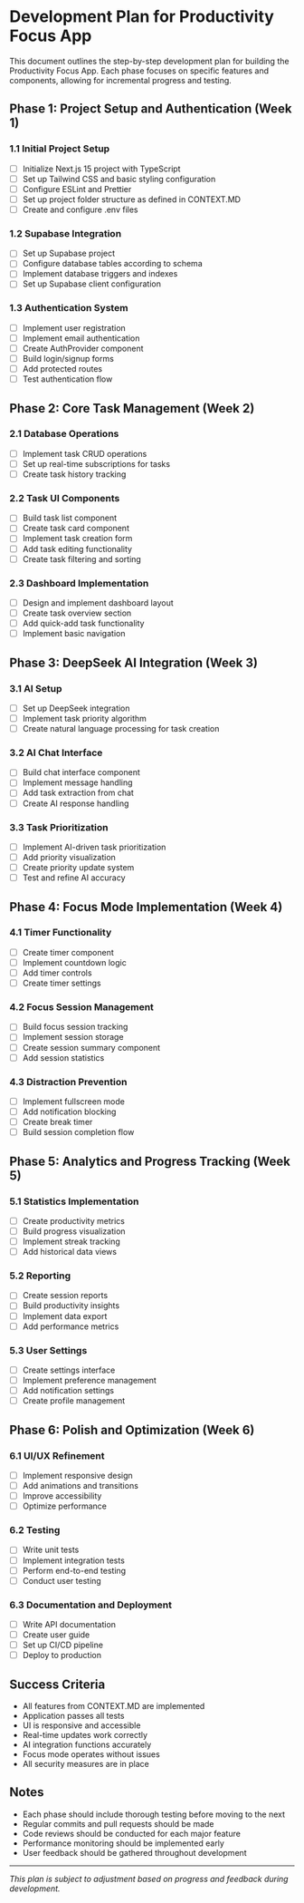 # Development Plan for Productivity Focus App

This document outlines the step-by-step development plan for building the Productivity Focus App. Each phase focuses on specific features and components, allowing for incremental progress and testing.

## Phase 1: Project Setup and Authentication (Week 1)

### 1.1 Initial Project Setup
- [ ] Initialize Next.js 15 project with TypeScript
- [ ] Set up Tailwind CSS and basic styling configuration
- [ ] Configure ESLint and Prettier
- [ ] Set up project folder structure as defined in CONTEXT.MD
- [ ] Create and configure .env files

### 1.2 Supabase Integration
- [ ] Set up Supabase project
- [ ] Configure database tables according to schema
- [ ] Implement database triggers and indexes
- [ ] Set up Supabase client configuration

### 1.3 Authentication System
- [ ] Implement user registration
- [ ] Implement email authentication
- [ ] Create AuthProvider component
- [ ] Build login/signup forms
- [ ] Add protected routes
- [ ] Test authentication flow

## Phase 2: Core Task Management (Week 2)

### 2.1 Database Operations
- [ ] Implement task CRUD operations
- [ ] Set up real-time subscriptions for tasks
- [ ] Create task history tracking

### 2.2 Task UI Components
- [ ] Build task list component
- [ ] Create task card component
- [ ] Implement task creation form
- [ ] Add task editing functionality
- [ ] Create task filtering and sorting

### 2.3 Dashboard Implementation
- [ ] Design and implement dashboard layout
- [ ] Create task overview section
- [ ] Add quick-add task functionality
- [ ] Implement basic navigation

## Phase 3: DeepSeek AI Integration (Week 3)

### 3.1 AI Setup
- [ ] Set up DeepSeek integration
- [ ] Implement task priority algorithm
- [ ] Create natural language processing for task creation

### 3.2 AI Chat Interface
- [ ] Build chat interface component
- [ ] Implement message handling
- [ ] Add task extraction from chat
- [ ] Create AI response handling

### 3.3 Task Prioritization
- [ ] Implement AI-driven task prioritization
- [ ] Add priority visualization
- [ ] Create priority update system
- [ ] Test and refine AI accuracy

## Phase 4: Focus Mode Implementation (Week 4)

### 4.1 Timer Functionality
- [ ] Create timer component
- [ ] Implement countdown logic
- [ ] Add timer controls
- [ ] Create timer settings

### 4.2 Focus Session Management
- [ ] Build focus session tracking
- [ ] Implement session storage
- [ ] Create session summary component
- [ ] Add session statistics

### 4.3 Distraction Prevention
- [ ] Implement fullscreen mode
- [ ] Add notification blocking
- [ ] Create break timer
- [ ] Build session completion flow

## Phase 5: Analytics and Progress Tracking (Week 5)

### 5.1 Statistics Implementation
- [ ] Create productivity metrics
- [ ] Build progress visualization
- [ ] Implement streak tracking
- [ ] Add historical data views

### 5.2 Reporting
- [ ] Create session reports
- [ ] Build productivity insights
- [ ] Implement data export
- [ ] Add performance metrics

### 5.3 User Settings
- [ ] Create settings interface
- [ ] Implement preference management
- [ ] Add notification settings
- [ ] Create profile management

## Phase 6: Polish and Optimization (Week 6)

### 6.1 UI/UX Refinement
- [ ] Implement responsive design
- [ ] Add animations and transitions
- [ ] Improve accessibility
- [ ] Optimize performance

### 6.2 Testing
- [ ] Write unit tests
- [ ] Implement integration tests
- [ ] Perform end-to-end testing
- [ ] Conduct user testing

### 6.3 Documentation and Deployment
- [ ] Write API documentation
- [ ] Create user guide
- [ ] Set up CI/CD pipeline
- [ ] Deploy to production

## Success Criteria

- All features from CONTEXT.MD are implemented
- Application passes all tests
- UI is responsive and accessible
- Real-time updates work correctly
- AI integration functions accurately
- Focus mode operates without issues
- All security measures are in place

## Notes

- Each phase should include thorough testing before moving to the next
- Regular commits and pull requests should be made
- Code reviews should be conducted for each major feature
- Performance monitoring should be implemented early
- User feedback should be gathered throughout development

---

*This plan is subject to adjustment based on progress and feedback during development.* 